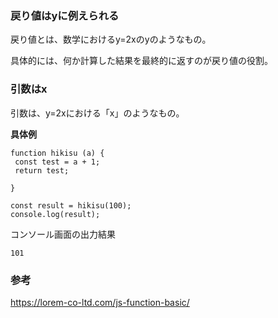 ### 戻り値はyに例えられる

戻り値とは、数学におけるy=2xのyのようなもの。

具体的には、何か計算した結果を最終的に返すのが戻り値の役割。

### 引数はx

引数は、y=2xにおける「x」のようなもの。

**具体例**
```
function hikisu (a) {
 const test = a + 1;
 return test;

}

const result = hikisu(100);
console.log(result);
```

コンソール画面の出力結果
```
101
```

### 参考
https://lorem-co-ltd.com/js-function-basic/

